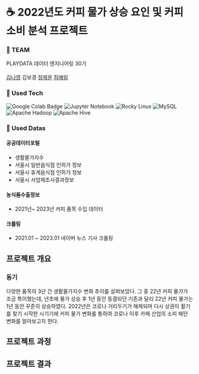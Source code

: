 # ☕ 2022년도 커피 물가 상승 요인 및 커피 소비 분석 프로젝트
### 🌱 TEAM
PLAYDATA 데이터 엔지니어링 30기<br/><br/>
[김나영](https://github.com/nayoung16) 김보경 [정제윤](https://github.com/JeongJeaYoon) [최예림](https://github.com/CYERIM)
### 🚀 Used Tech
![Google Colab Badge](https://img.shields.io/badge/Google%20Colab-F9AB00?logo=googlecolab&logoColor=fff&style=for-the-badge)
![Jupyter Notebook](https://img.shields.io/badge/jupyter-%23FA0F00.svg?style=for-the-badge&logo=jupyter&logoColor=white)
![Rocky Linux](https://img.shields.io/badge/-Rocky%20Linux-%2310B981?style=for-the-badge&logo=rockylinux&logoColor=white)
![MySQL](https://img.shields.io/badge/mysql-4479A1.svg?style=for-the-badge&logo=mysql&logoColor=white)
![Apache Hadoop](https://img.shields.io/badge/Apache%20Hadoop-66CCFF?style=for-the-badge&logo=apachehadoop&logoColor=black)
![Apache Hive](https://img.shields.io/badge/Apache%20Hive-FDEE21?style=for-the-badge&logo=apachehive&logoColor=black)
### 📘 Used Datas
#### 공공데이터포털
- 생활물가지수
- 서울시 일반음식점 인허가 정보
- 서울시 휴게음식점 인허가 정보
- 서울시 사업체조사결과정보
#### 농식품수출정보
- 2021년~ 2023년 커피 품목 수입 데이터
#### 크롤링
- 2021.01 ~ 2023.01 네이버 뉴스 기사 크롤링
## 프로젝트 개요
### 동기
다양한 품목의 3년 간 생활물가지수 변화 추이를 살펴보았다. 그 중 22년 커피 물가가 조금 특이했는데, 년초에 물가 상승 후 1년 동안 동결되던 기존과 달리 22년 커피 물가는 1년 동안 꾸준히 상승하였다. 
2022년은 코로나 거리두기가 해제되며 다시 상권이 활기를 찾기 시작한 시기기에 커피 물가 변화를 통하여 코로나 이후 카페 산업의 소피 패턴 변화를 알아보고자 한다.
## 프로젝트 과정
## 프로젝트 결과


